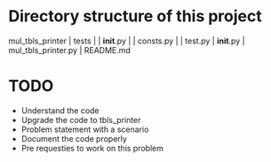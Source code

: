 # Directory structure of this project
mul_tbls_printer
| tests
| | __init__.py
| | consts.py
| | test.py
| __init__.py
| mul_tbls_printer.py
| README.md

# TODO
* Understand the code
* Upgrade the code to tbls_printer
* Problem statement with a scenario
* Document the code properly
* Pre requesties to work on this problem